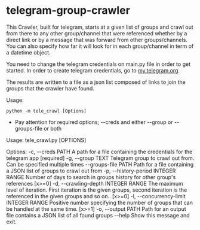 # telegram-group-crawler

This Crawler, built for telegram, starts at a given list of groups and crawl out from there to any other group/channel that were referenced whether by a direct link or by a message that was forward from other groups/channels.
You can also specify how far it will look for in each group/channel in term of a datetime object.

You need to change the telegram credentials on main.py file in order to get started. In order to create telegram credentials, go to [my.telegram.org](https://my.telegram.org/).

The results are written to a file as a json list composed of links to join the groups that the crawler have found.

Usage:

`python -m tele_crawl [Options]`
* Pay attention for required options; --creds and either --group or --groups-file or both

Usage: tele_crawl.py [OPTIONS]

Options:
  -c, --creds PATH                A path for a file containing the credentials
                                  for the telegram app  [required]
  -g, --group TEXT                Telegram group to crawl out from. Can be
                                  specified multiple times
  --groups-file PATH              Path for a file containing a JSON list of
                                  groups to crawl out from
  -p, --history-period INTEGER RANGE
                                  Number of days to search in groups history
                                  for other group's references  [x>=0]
  -d, --crawling-depth INTEGER RANGE
                                  The maximum level of iteration. First
                                  iteration is the given groups, second
                                  iteration is  the referenced in the given
                                  groups and so on..  [x>=0]
  -l, --concurrency-limit INTEGER RANGE
                                  Positive number specifying the number of
                                  groups that can be handled at the same time.
                                  [x>=1]
  -o, --output PATH               Path for an output file contains a JSON list
                                  of all found groups
  --help                          Show this message and exit.

